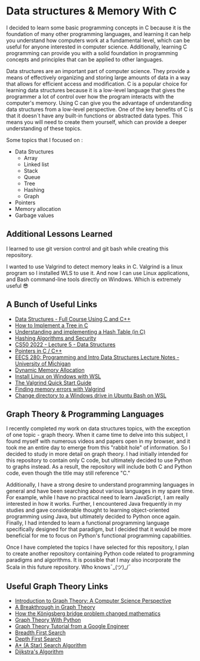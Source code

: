 
# Data structures & Memory With C

I decided to learn some basic programming concepts in C because it is the foundation of many other programming languages, and learning it can help you understand how computers work at a fundamental level, which can be useful for anyone interested in computer science. Additionally, learning C programming can provide you with a solid foundation in programming concepts and principles that can be applied to other languages.

Data structures are an important part of computer science. They provide a means of effectively organizing and storing large amounts of data in a way that allows for efficient access and modification. C is a popular choice for learning data structures because it is a low-level language that gives the programmer a lot of control over how the program interacts with the computer's memory. Using C can give you the advantage of understanding data structures from a low-level perspective. One of the key benefits of C is that it doesn`t have any built-in functions or abstracted data types. This means you will need to create them yourself, which can provide a deeper understanding of these topics.

Some topics that I focused on :

 - Data Structures
   - Array
   - Linked list
   - Stack
   - Queue
   - Tree
   - Hashing
   - Graph
 - Pointers
 - Memory allocation
 - Garbage values

## Additional Lessons Learned

I learned to use git version control and git bash while creating this repository. 

I wanted to use Valgrind to detect memory leaks in C. Valgrind is a linux program so I installed WLS to use it. And now I can use Linux applications, and Bash command-line tools directly on Windows. Which is extremely useful  😎
  
## A Bunch of Useful Links
 - [Data Structures - Full Course Using C and C++](https://youtu.be/B31LgI4Y4DQ)
 - [How to Implement a Tree in C](https://youtu.be/UbhlOk7vjVY)
 - [Understanding and implementing a Hash Table (in C)](https://www.youtube.com/watch?v=2Ti5yvumFTU)
 - [Hashing Algorithms and Security](https://www.youtube.com/watch?v=b4b8ktEV4Bg)
 - [CS50 2022 - Lecture 5 - Data Structures](https://www.youtube.com/watch?v=X8h4dq9Hzq8)
 - [Pointers in C / C++](https://youtu.be/zuegQmMdy8M)
 - [EECS 280: Programming and Intro Data Structures Lecture Notes - University of Michigan](https://eecs280staff.github.io/notes/)
 - [Dynamic Memory Allocation](https://youtu.be/9uhSYDY4sxA)
 - [Install Linux on Windows with WSL](https://learn.microsoft.com/en-us/windows/wsl/install) 
 - [The Valgrind Quick Start Guide](https://valgrind.org/docs/manual/quick-start.html)
 - [Finding memory errors with Valgrind](https://youtu.be/Sddn1UjzSAo) 
 - [Change directory to a Windows drive in Ubuntu Bash on WSL](https://askubuntu.com/questions/831361/can-i-change-directory-to-a-windows-drive-in-ubuntu-bash-on-wsl)

## Graph Theory & Programming Languages

I recently completed my work on data structures topics, with the exception of one topic - graph theory. When it came time to delve into this subject, I found myself with numerous videos and papers open in my browser, and it took me an entire day to emerge from this "rabbit hole" of information. So I decided to study in more detail on graph theory. I had initially intended for this repository to contain only C code, but ultimately decided to use Python to graphs instead. As a result, the repository will include both C and Python code, even though the title may still reference "C."

Additionally, I have a strong desire to understand programming languages in general and have been searching about various languages in my spare time. For example, while I have no practical need to learn JavaScript, I am really interested in how it works. Further, I encountered Java frequently in my studies and gave considerable thought to learning object-oriented programming using Java, but ultimately decided to Python once again. Finally, I had intended to learn a functional programming language specifically designed for that paradigm, but I decided that it would be more beneficial for me to focus on Python's functional programming capabilities.

Once I have completed the topics I have selected for this repository, I plan to create another repository containing Python code related to programming paradigms and algorithms. It is possible that I may also incorporate the Scala in this future repository. Who knows¯\_(ツ)_/¯

## Useful Graph Theory Links
 - [Introduction to Graph Theory: A Computer Science Perspective](https://youtu.be/LFKZLXVO-Dg)
 - [A Breakthrough in Graph Theory](https://youtu.be/Tnu_Ws7Llo4)
 - [How the Königsberg bridge problem changed mathematics](https://youtu.be/nZwSo4vfw6c)
 - [Graph Theory With Python](https://www.youtube.com/playlist?list=PLLIPpKeh9v3ZFEHvNd5xqUrCkqLgXnekL)
 - [Graph Theory Tutorial from a Google Engineer](https://youtu.be/09_LlHjoEiY)
 - [Breadth First Search](https://youtu.be/xlVX7dXLS64)
 - [Depth First Search](https://youtu.be/PMMc4VsIacU)
 - [A* (A Star) Search Algorithm](https://youtu.be/ySN5Wnu88nE)
 - [Dijkstra's Algorithm](https://youtu.be/GazC3A4OQTE)
